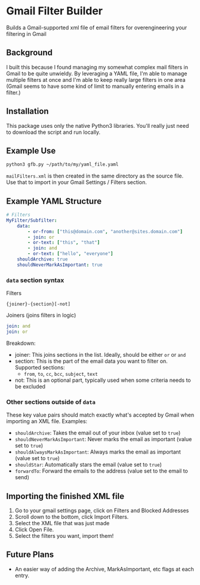 # Gmail Filter Builder
Builds a Gmail-supported xml file of email filters for overengineering your filtering in Gmail

## Background
I built this because I found managing my somewhat complex mail filters in Gmail to be quite unwieldy. By leveraging a YAML file, I'm able to manage multiple filters at once and I'm able to keep really large filters in one area (Gmail seems to have some kind of limit to manually entering emails in a filter.) 

## Installation
This package uses only the native Python3 libraries. You'll really just need to download the script and run locally.

## Example Use
```bash
python3 gfb.py ~/path/to/my/yaml_file.yaml
```
`mailFilters.xml` is then created in the same directory as the source file. Use that to import in your Gmail Settings / Filters section.

## Example YAML Structure
```yaml
# Filters
MyFilter/Subfilter:
    data:
        - or-from: ["this@domain.com", "another@sites.domain.com"]
        - join: or
        - or-text: ["this", "that"]
        - join: and
        - or-text: ["hello", "everyone"]
    shouldArchive: true
    shouldNeverMarkAsImportant: true
```
### `data` section syntax
Filters
```
{joiner}-{section}[-not]
```
Joiners (joins filters in logic)
 ```yaml
join: and
join: or
```
Breakdown:
 - joiner: This joins sections in the list. Ideally, should be either `or` or `and`
 - section: This is the part of the email data you want to filter on. Supported sections:
    - `from`, `to`, `cc`, `bcc`, `subject`, `text`
 - not: This is an optional part, typically used when some criteria needs to be excluded

### Other sections outside of `data`
These key value pairs should match exactly what's accepted by Gmail when importing an XML file.
Examples:
 - `shouldArchive`: Takes the email out of your inbox (value set to `true`)
 - `shouldNeverMarkAsImportant`: Never marks the email as important (value set to `true`)
 - `shouldAlwaysMarkAsImportant`: Always marks the email as important (value set to `true`)
 - `shouldStar`: Automatically stars the email (value set to `true`)
 - `forwardTo`: Forward the emails to the address (value set to the email to send)

## Importing the finished XML file
1. Go to your gmail settings page, click on Filters and Blocked Addresses
2. Scroll down to the bottom, click Import Filters.
3. Select the XML file that was just made
4. Click Open File.
5. Select the filters you want, import them!

## Future Plans
 - An easier way of adding the Archive, MarkAsImportant, etc flags at each entry.
